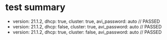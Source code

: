 # test summary

- version: 21.1.2, dhcp: true, cluster: true, avi_password: auto // PASSED
- version: 21.1.2, dhcp: false, cluster: true, avi_password: auto // PASSED  
- version: 21.1.2, dhcp: true, cluster: false, avi_password: auto // PASSED